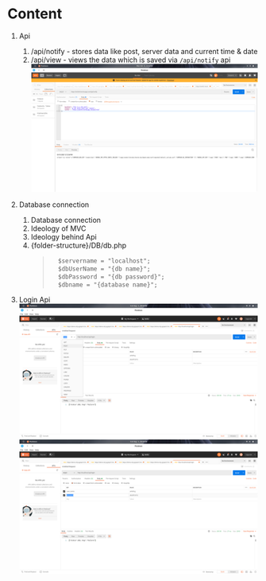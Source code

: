 # Content
1. Api
	1. /api/notify - stores data like post, server data and current time & date
	2. /api/view - views the data which is saved via `/api/notify` api
![alt text](api-notify.png "Post in api")

2. Database connection
	1. Database connection
	2. Ideology of MVC
	3. Ideology behind Api 
	4. {folder-structure}/DB/db.php
		>       $servername = "localhost";
		> 	    $dbUserName = "{db name}";
		> 	    $dbPassword = "{db password}";
		> 	    $dbname = "{database name}";
3. Login Api 
![alt text](login-postman.png "Login Postman")
![alt text](login-postman-response.png "Login Postman Response")
